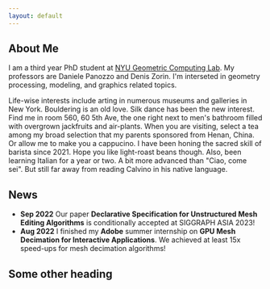 ```yaml
---
layout: default
---
```


## About Me

I am a third year PhD student at [NYU Geometric Computing Lab](https://cims.nyu.edu/gcl/index.html). My professors are Daniele Panozzo and Denis Zorin. I'm interseted in geometry processing, modeling, and graphics related topics. 

Life-wise interests include arting in numerous museums and galleries in New York. Bouldering is an old love. Silk dance has been the new interest. Find me in room 560, 60
5th Ave, the one right next to men's bathroom filled with overgrown jackfruits and air-plants. When you are visiting, select a tea among my broad selection that my parents sponsored from Henan, China. Or allow me to make you a cappucino. I have been honing the sacred skill of barista since 2021. Hope you like light-roast beans though. Also, been learning Italian for a year or two. A bit more advanced than "Ciao, come sei". But still far away from reading Calvino in his native language.
<!--
some commented out stuff that wont show up 
-->

## News

* __Sep 2022__ Our paper **Declarative Specification for Unstructured Mesh Editing Algorithms** is conditionally accepted at SIGGRAPH ASIA 2023!
* __Aug 2022__ I finished my **Adobe** summer internship on **GPU Mesh Decimation for Interactive Applications**. We achieved at least 15x speed-ups for mesh decimation algorithms!

## Some other heading



